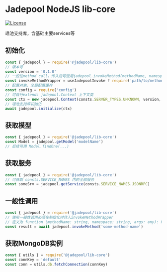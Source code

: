 # Jadepool NodeJS lib-core

[![License](https://img.shields.io/npm/l/@jadepool/lib-core.svg)](LICENSE)

瑶池支持库，含基础主要services等

## 初始化

```js
const { jadepool } = require('@jadepool/lib-core')
// 版本号
const version = '0.1.0'
// 一般性method call，传入后可使用jadepool.invokeMethod(methodName, namespace, args)
const invokeMethodWrapper = useJadepoolInvoke ? require('path/to/method') : undefined
// 配置对象，全局配置缓存
const config = require('config')
// 可自行extends jadepool.Context 上下文类
const ctx = new jadepool.Context(consts.SERVER_TYPES.UNKNOWN, version, invokeMethodWrapper, config)
// 瑶池支持库初始化
await jadepool.initialize(ctx)
```

## 获取模型

```js
const { jadepool } = require('@jadepool/lib-core')
const Model = jadepool.getModel('modelName')
// 后续可用 Model.findOne(...)
```

## 获取服务

```js
const { jadepool } = require('@jadepool/lib-core')
// 可获取 consts.SERVICE_NAMES 内的全部服务
const someSrv = jadepool.getService(consts.SERVICE_NAMES.JSONRPC)
```

## 一般性调用

```js
const { jadepool } = require('@jadepool/lib-core')
// 使用一般性调用必须在初始化时传入invokeMethodWrapper
// 定义为 function (methodName: string, namespace: string, args: any): Promise<any>
const result = await jadepool.invokeMethod('some-method-name')
```

## 获取MongoDB实例

```js
const { utils } = require('@jadepool/lib-core')
const connKey = 'default'
const conn = utils.db.fetchConnection(connKey)
```
